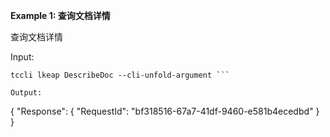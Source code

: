 **Example 1: 查询文档详情**

查询文档详情

Input: 

```
tccli lkeap DescribeDoc --cli-unfold-argument ```

Output: 
```
{
    "Response": {
        "RequestId": "bf318516-67a7-41df-9460-e581b4ecedbd"
    }
}
```

